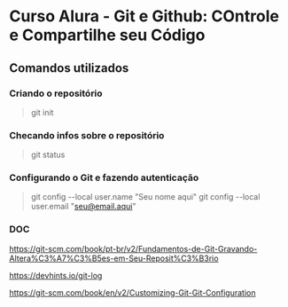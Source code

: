 # Curso Alura - Git e Github: COntrole e Compartilhe seu Código

## Comandos utilizados 


### Criando o repositório
>git init

### Checando infos sobre o repositório
>git status

### Configurando o Git e fazendo autenticação
>git config --local user.name "Seu nome aqui"
>git config --local user.email "seu@email.aqui"

### DOC

https://git-scm.com/book/pt-br/v2/Fundamentos-de-Git-Gravando-Altera%C3%A7%C3%B5es-em-Seu-Reposit%C3%B3rio

https://devhints.io/git-log

https://git-scm.com/book/en/v2/Customizing-Git-Git-Configuration